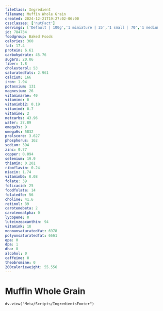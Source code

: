 ```yaml
---
fileClass: Ingredient
filename: Muffin Whole Grain
created: 2024-12-21T19:27:02-06:00
cssclasses: ['nutFact']
servings: ['Default | 100g','1 miniature | 25','1 small | 70','1 medium | 130','1 large | 180','1 bite size | 10','1 fiber one muffin | 65']
id: 784734
foodgroup: Baked Foods
calories: 360
fat: 17.4
protein: 6.61
carbohydrate: 45.76
sugars: 20.06
fiber: 1.8
cholesterol: 53
saturatedfats: 2.961
calcium: 166
iron: 1.94
potassium: 131
magnesium: 26
vitaminarae: 40
vitaminc: 0
vitaminb12: 0.19
vitamind: 0.7
vitamine: 2
netcarbs: 43.96
water: 27.89
omega3s: 9
omega6s: 5832
pralscore: 3.627
phosphorus: 162
sodium: 394
zinc: 0.77
copper: 0.094
selenium: 19.9
thiamin: 0.201
riboflavin: 0.24
niacin: 1.74
vitaminb6: 0.08
folate: 39
folicacid: 25
foodfolate: 14
folatedfe: 56
choline: 41.6
retinol: 39
carotenebeta: 2
carotenealpha: 0
lycopene: 0
luteinzeaxanthin: 94
vitamink: 18
monounsaturatedfat: 6978
polyunsaturatedfat: 6661
epa: 0
dpa: 1
dha: 8
alcohol: 0
caffeine: 0
theobromine: 0
200calorieweight: 55.556
---
```


# Muffin Whole Grain

```dataviewjs
dv.view("Meta/Scripts/IngredientsFooter")
```
